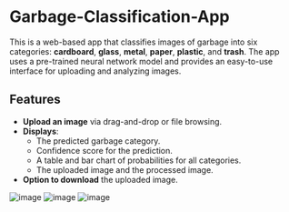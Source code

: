 # Garbage-Classification-App
This is a web-based app that classifies images of garbage into six categories: **cardboard**, **glass**, **metal**, **paper**, **plastic**, and **trash**. The app uses a pre-trained neural network model and provides an easy-to-use interface for uploading and analyzing images.

## Features

- **Upload an image** via drag-and-drop or file browsing.
- **Displays**:
  - The predicted garbage category.
  - Confidence score for the prediction.
  - A table and bar chart of probabilities for all categories.
  - The uploaded image and the processed image.
- **Option to download** the uploaded image.

![image](https://github.com/user-attachments/assets/1f726861-0cde-42c6-94a1-0d7366c02865)
![image](https://github.com/user-attachments/assets/7f959888-f86d-48dc-8f2c-1f59a8f79553)
![image](https://github.com/user-attachments/assets/45314272-7afd-4896-bda1-af95c86712d2)

